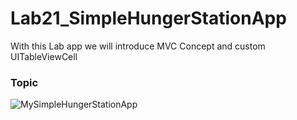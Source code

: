 # Lab21_SimpleHungerStationApp
With this Lab app we will introduce MVC Concept and custom UITableViewCell 

### Topic


![MySimpleHungerStationApp](https://user-images.githubusercontent.com/6766037/141775707-7ce90a79-56da-4cbb-88c0-3206c5762d8f.jpeg)
